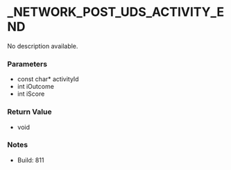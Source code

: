 # _NETWORK_POST_UDS_ACTIVITY_END

No description available.

### Parameters
* const char* activityId
* int iOutcome
* int iScore

### Return Value
* void

### Notes
* Build: 811

